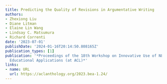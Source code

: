 ```yaml
---
title: Predicting the Quality of Revisions in Argumentative Writing
authors:
- Zhexiong Liu
- Diane Litman
- Elaine Lin Wang
- Lindsay C. Matsumura
- Richard Correnti
date: '2023-07-01'
publishDate: '2024-01-16T20:14:50.808165Z'
publication_types: [1]
publication: '*Proceedings of the 18th Workshop on Innovative Use of NLP for Building
  Educational Applications (at ACL)*'
links:
- name: URL
  url: https://aclanthology.org/2023.bea-1.24/
---
```

